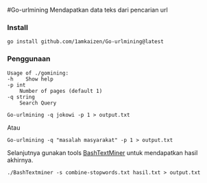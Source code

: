 #Go-urlmining
Mendapatkan data teks dari pencarian url


### Install
```
go install github.com/1amkaizen/Go-urlmining@latest
```

### Penggunaan

```
Usage of ./gomining:
-h    Show help
-p int
    Number of pages (default 1)
-q string
    Search Query
```


```
Go-urlmining -q jokowi -p 1 > output.txt
```
Atau
```
Go-urlmining -q "masalah masyarakat" -p 1 > output.txt
```

Selanjutnya gunakan tools [BashTextMiner](https://github.com/1amkaizen/BashTextMiner)  untuk mendapatkan hasil akhirnya.        
```
./BashTextminer -s combine-stopwords.txt hasil.txt > output.txt
```
